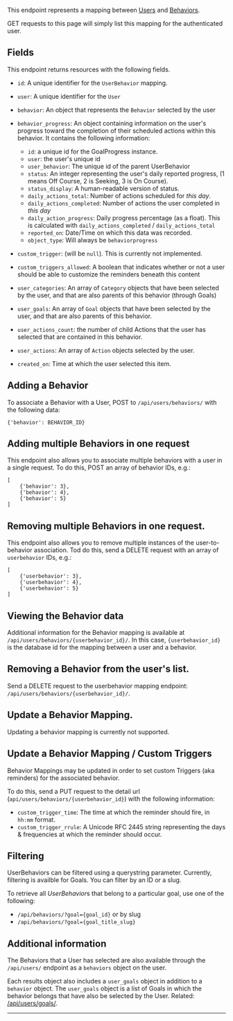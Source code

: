 This endpoint represents a mapping between [Users](/api/users/) and
[Behaviors](/api/behaviors/).

GET requests to this page will simply list this mapping for the authenticated
user.

## Fields

This endpoint returns resources with the following fields.

* `id`: A unique identifier for the `UserBehavior` mapping.
* `user`: A unique identifier for the `User`
* `behavior`: An object that represents the `Behavior` selected by the user
* `behavior_progress`: An object containing information on the user's
  progress toward the completion of their scheduled actions within this
  behavior. It contains the following information:

    - `id`: a unique id for the GoalProgress instance.
    - `user`: the user's unique id
    - `user_behavior`: The unique id of the parent UserBehavior
    - `status`: An integer representing the user's daily reported progress,
      (1 means Off Course, 2 is Seeking, 3 is On Course).
    - `status_display`: A human-readable version of status.
    - `daily_actions_total`: Number of actions scheduled for _this day_.
    - `daily_actions_completed`: Number of actions the user completed in
      _this day_
    - `daily_action_progress`: Daily progress percentage (as a float). This
      is calculated with `daily_actions_completed` / `daily_actions_total`
    - `reported_on`: Date/Time on which this data was recorded.
    - `object_type`: Will always be `behaviorprogress`

* `custom_trigger`: (will be `null`). This is currently not implemented.
* `custom_triggers_allowed`: A boolean that indicates whether or not a user
  should be able to customize the reminders beneath this content
* `user_categories`: An array of `Category` objects that have been selected
  by the user, and that are also parents of this behavior (through Goals)
* `user_goals`: An array of `Goal` objects that have been selected by the
  user, and that are also parents of this behavior.
* `user_actions_count`: the number of child Actions that the user has
  selected that are contained in this behavior.
* `user_actions`: An array of `Action` objects selected by the user.
* `created_on`: Time at which the user selected this item.

## Adding a Behavior

To associate a Behavior with a User, POST to `/api/users/behaviors/` with the
following data:

    {'behavior': BEHAVIOR_ID}

## Adding multiple Behaviors in one request

This endpoint also allows you to associate multiple behaviors with a user
in a single request. To do this, POST an array of behavior IDs, e.g.:

    [
        {'behavior': 3},
        {'behavior': 4},
        {'behavior': 5}
    ]

## Removing multiple Behaviors in one request.

This endpoint also allows you to remove  multiple instances of the
user-to-behavior association. Tod do this, send a DELETE request with
an array of `userbehavior` IDs, e.g.:

    [
        {'userbehavior': 3},
        {'userbehavior': 4},
        {'userbehavior': 5}
    ]

## Viewing the Behavior data

Additional information for the Behavior mapping is available at
`/api/users/behaviors/{userbehavior_id}/`. In this case, `{userbehavior_id}`
is the database id for the mapping between a user and a behavior.

## Removing a Behavior from the user's list.

Send a DELETE request to the userbehavior mapping endpoint:
`/api/users/behaviors/{userbehavior_id}/`.

## Update a Behavior Mapping.

Updating a behavior mapping is currently not supported.

## Update a Behavior Mapping / Custom Triggers

Behavior Mappings may be updated in order to set custom Triggers (aka
reminders) for the associated behavior.

To do this, send a PUT request to the detail url
(`api/users/behaviors/{userbehavior_id}`) with the following information:

* `custom_trigger_time`: The time at which the reminder should fire, in
  `hh:mm` format.
* `custom_trigger_rrule`: A Unicode RFC 2445 string representing the days &
  frequencies at which the reminder should occur.

## Filtering

UserBehaviors can be filtered using a querystring parameter. Currently,
filtering is availble for Goals. You can filter by an ID or a slug.

To retrieve all *UserBehavior*s that belong to a particular goal, use
one of the following:

* `/api/behaviors/?goal={goal_id}` or by slug
* `/api/behaviors/?goal={goal_title_slug}`

## Additional information

The Behaviors that a User has selected are also available through the
`/api/users/` endpoint as a `behaviors` object on the user.

Each results object also includes a `user_goals` object in addition to
a `behavior` object. The `user_goals` object is a list of Goals in
which the behavior belongs that have also be selected by the User. Related:
[/api/users/goals/](/api/users/goals/).

----

